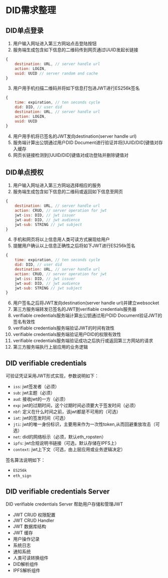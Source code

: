 # DID需求整理


## DID单点登录

1. 用户输入网址进入第三方网站点击登陆按钮
2. 服务端生成包含如下信息的二维码传到网页通过UUID发起长链接
```js
{
	destination: URL, // server handle url
	action: LOGIN,
	uuid: UUID // server random and cache
}
```
3. 用户用手机扫描二维码并将如下信息打包进JWT进行ES256k签名
```js
{
	time: expiration, // ten seconds cycle
	did: DID, // user did
	destination: URL, // server handle url
	action: LOGIN,
	uuid: UUID
}
```
4. 用户用手机将已签名的JWT发向destination(server handle url)
5. 服务端计算出公钥通过用户DID Document进行验证并将[UUID/DID]键值对存入缓存
6. 网页长链接检测到[UUID/DID]键值对成功登陆并删除键值对


## DID单点授权

1. 用户输入网址进入第三方网站选择相应的服务
2. 服务端生成包含如下信息的二维码或返回如下信息至网页
```js
{
	destination: URL, // server handle url
	action: CRUD, // server operation for jwt
	jwt-iss: DID, // jwt issuer
	jwt-aud: DID, // jwt audience
	jwt-sub: STRING // jwt subject
}
```
4. 手机和网页将以上信息用人类可读方式展现给用户
5. 提醒用户确认以上信息正确性之后将如下JWT进行ES256k签名
```js
{
	time: expiration, // ten seconds cycle
	did: DID, // user did
	destination: URL, // server handle url
	action: CRUD, // server operation for jwt
	jwt-iss: DID, // jwt issuer
	jwt-aud: DID, // jwt audience
	jwt-sub: STRING // jwt subject
}
```
6. 用户签名之后将JWT发向destination(server handle url)并建立websocket
7. 第三方服务端转发已签名的JWT到verifiable credentials服务器
8. verifiable credentials服务端计算出公钥通过用户DID Document验证JWT的签名有效性
9. verifiable credentials服务端验证JWT的时间有效性
10. verifiable credentials服务端验证用户DID的权限有效性
11. verifiable credentials服务端验证成功之后执行或返回第三方网站的请求
12. 第三方服务端执行上层应用的业务逻辑


## DID verifiable credentials

可验证凭证采用JWT形式实现，参数说明如下：

* `iss`: jwt签发者（必须）
* `sub`: jwt主题（必须）
* `aud`: 接收jwt的一方（必须）
* `exp`: jwt的过期时间，这个过期时间必须要大于签发时间（必须）
* `nbf`: 定义在什么时间之前，该jwt都是不可用的（可选）
* `iat`: jwt的签发时间（可选）
* `jti`: jwt的唯一身份标识，主要用来作为一次性token,从而回避重放攻击（可选）
* `net`: did的网络标示（必须，默认eth_ropsten）
* `ipfs`: jwt合规说明书链接（可选，默认存储在IPFS上）
* `context`: jwt上下文（可选，由上层应用或业务逻辑决定）

签名算法说明如下：

* `ES256k`
* `eth_sign`


## DID verifiable credentials Server

DID verifiable credentials Server 帮助用户存储和管理JWT

* JWT CRUD 权限配置
* JWT CRUD Handler
* JWT 数据库结构
* JWT 缓存
* 用户操作记录
* 系统日志
* 通知系统
* 人类可读转换组件
* DID解析组件
* IPFS解析组件





























